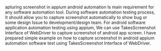apturing screenshot in appium android automation Is main requirement for any software automation tool. During software automation testing process, It should allow you to capture screenshot automatically to show bug or some design Issue to development/design team. For android software application automation testing using appium, We can use TakesScreenshot Interface of WebDriver to capture screenshot of android app screen. I have prepared simple example on how to capture screenshot In android appium automation software test using TakesScreenshot Interface of WebDriver.
